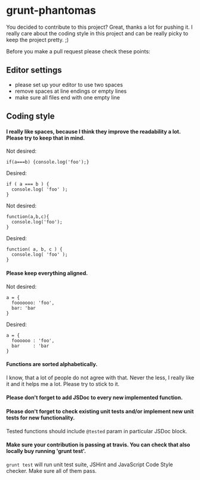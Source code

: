 # grunt-phantomas

You decided to contribute to this project? Great, thanks a lot for pushing it.
I really care about the coding style in this project and can be really picky to keep the project pretty. ;)

Before you make a pull request please check these points:

## Editor settings
- please set up your editor to use two spaces
- remove spaces at line endings or empty lines
- make sure all files end with one empty line

## Coding style

#### I really like spaces, because I think they improve the readability a lot. Please try to keep that in mind.

Not desired:

```
if(a===b) {console.log('foo');}
```

Desired:

```
if ( a === b ) {
  console.log( 'foo' );
}
```

Not desired:

```
function(a,b,c){
  console.log('foo');
}
```

Desired:

```
function( a, b, c ) {
  console.log( 'foo' );
}
```

#### Please keep everything aligned.

Not desired:

```
a = {
  fooooooo: 'foo',
  bar: 'bar
}
```

Desired:

```
a = {
  foooooo : 'foo',
  bar     : 'bar
}
```

#### Functions are sorted alphabetically.

I know, that a lot of people do not agree with that. Never the less, I really like it and it helps me a lot. Please try to stick to it.


#### Please don't forget to add JSDoc to every new implemented function.

#### Please don't forget to check existing unit tests and/or implement new unit tests for new functionality.

Tested functions should include `@tested` param in particular JSDoc block.

#### Make sure your contribution is passing at travis. You can check that also locally buy running 'grunt test'.

`grunt test` will run unit test suite, JSHint and JavaScript Code Style checker. Make sure all of them pass.